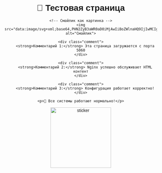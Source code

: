 <!DOCTYPE html>
<html lang="ru">
<head>
    <meta charset="UTF-8">
    <title>Тестовая страница</title>
    <style>
        body {
            font-family: Arial;
            text-align: center;
            padding: 50px;
        }
        img {
            width: 200px;
            height: 200px;
        }
        .comment {
            background: #e3f2fd;
            padding: 15px;
            margin: 10px;
            border-radius: 10px;
        }
    </style>
</head>
<body>
    <h1>🎯 Тестовая страница</h1>
    
    <!-- Смайлик как картинка -->
    <img src="data:image/svg+xml;base64,PHN2ZyB3aWR0aD0iMjAwIiBoZWlnaHQ9IjIwMCIgdmlld0JveD0iMCAwIDI0IDI0IiBmaWxsPSJub25lIiB4bWxucz0iaHR0cDovL3d3dy53My5vcmcvMjAwMC9zdmciPjxjaXJjbGUgY3g9IjEyIiBjeT0iMTIiIHI9IjEwIiBmaWxsPSIjZmZkNzNlIi8+PGNpcmNsZSBjeD0iOC41IiBjeT0iMTAiIHI9IjEuNSIgZmlsbD0iIzMzMzMzMyIvPjxjaXJjbGUgY3g9IjE1LjUiIGN5PSIxMCIgcj0iMS41IiBmaWxsPSIjMzMzMzMzIi8+PHBhdGggZD0iTTEwIDE2QzEwIDE2IDEyIDE0IDE0IDE2IiBzdHJva2U9IiMzMzMzMzMiIHN0cm9rZS13aWR0aD0iMiIgc3Ryb2tlLWxpbmVjYXA9InJvdW5kIi8+PC9zdmc+" alt="Смайлик">
    
    <div class="comment">
        <strong>Комментарий 1:</strong> Эта страница загружается с порта 5060
    </div>
    
    <div class="comment">
        <strong>Комментарий 2:</strong> Nginx успешно обслуживает HTML контент
    </div>
    
    <div class="comment">
        <strong>Комментарий 3:</strong> Конфигурация работает корректно!
    </div>
    
    <p>🚀 Все системы работают нормально!</p>
</body>
</html>

![sticker](https://github.com/user-attachments/assets/6ed05f79-2d36-4633-bf5e-d9f4506f94ca)


